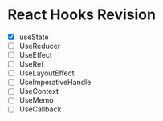 # React Hooks Revision

- [x] useState
- [ ] UseReducer
- [ ] UseEffect
- [ ] UseRef
- [ ] UseLayoutEffect
- [ ] UseImperativeHandle
- [ ] UseContext
- [ ] UseMemo
- [ ] UseCallback
